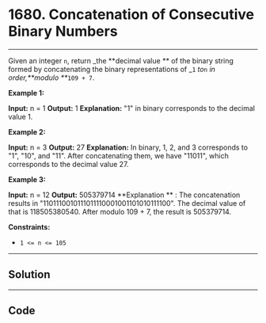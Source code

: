 # 1680. Concatenation of Consecutive Binary Numbers

---

Given an integer `n`, return _the **decimal value ** of the binary string formed by concatenating the binary representations of _`1` _to_`n` _in order,**modulo **_`109 + 7`.

 

**Example 1:**


**Input:** n = 1
**Output:** 1
**Explanation:** "1" in binary corresponds to the decimal value 1. 


**Example 2:**


**Input:** n = 3
**Output:** 27
**Explanation:** In binary, 1, 2, and 3 corresponds to "1", "10", and "11".
After concatenating them, we have "11011", which corresponds to the decimal value 27.


**Example 3:**


**Input:** n = 12
**Output:** 505379714
**Explanation ** : The concatenation results in "1101110010111011110001001101010111100".
The decimal value of that is 118505380540.
After modulo 109 + 7, the result is 505379714.


 

**Constraints:**

  * `1 <= n <= 105`

---

## Solution



---

## Code
```python


```